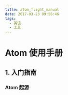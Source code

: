 ```yaml
---
title: atom_flight_manual
date: 2017-03-23 09:56:46
tags:
  - 英语
  - 工具
---
```


# Atom 使用手册

## 1. 入门指南
### Atom 起源
